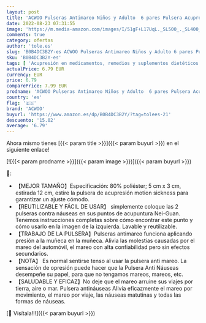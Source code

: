 ```yaml
---
layout: post
title: 'ACWOO Pulseras Antimareo Niños y Adulto  6 pares Pulsera Acupresion Anti Nauseas  Bandas para Enfermedad Marítima  Bandas Elásticas para Viajar en Barco/Coche/Avión y Embarazo  sin Efectos Secundarios'
date: 2022-08-23 07:31:55
image: 'https://m.media-amazon.com/images/I/51gF+L17UqL._SL500_._SL400_.jpg'
comments: true
category: ofertas
author: 'tole.es'
slug: 'B0B4DC3B2Y-es ACWOO Pulseras Antimareo Niños y Adulto 6 pares Pulsera...'
sku: 'B0B4DC3B2Y-es'
tags: [ 'Acupresión en medicamentos, remedios y suplementos dietéticos','Cuidado de la salud','Salud y cuidado personal','Terapias alternativas en medicamentos y remedios y suplementos dietéticos','acwoo','embarazo','🇪🇸', ]
actualPrice: 6.79 EUR
currency: EUR
price: 6.79
comparePrice: 7.99 EUR
prodname: 'ACWOO Pulseras Antimareo Niños y Adulto  6 pares Pulsera Acupresion Anti Nauseas  Bandas para Enfermedad Marítima  Bandas Elásticas para Viajar en Barco/Coche/Avión y Embarazo  sin Efectos Secundarios'
country: 'es'
flag: '🇪🇸'
brand: 'ACWOO'
buyurl: 'https://www.amazon.es/dp/B0B4DC3B2Y/?tag=tolees-21'
descuento: '15.02'
average: '6.79'
---
```


Ahora mismo tienes [{{< param title >}}]({{< param buyurl >}}) en el siguiente enlace!

[![{{< param prodname >}}]({{< param image >}})]({{< param buyurl >}})

🔎:

- 【MEJOR TAMAÑO】Especificación: 80% poliéster; 5 cm x 3 cm, estirada 12 cm, estire la pulsera de acupresión motion sickness para garantizar un ajuste cómodo.
- 【REUTILIZABLE Y FÁCIL DE USAR】 simplemente coloque las 2 pulseras contra náuseas en sus puntos de acupuntura Nei-Guan. Tenemos instrucciones completas sobre cómo encontrar este punto y cómo usarlo en la imagen de la izquierda. Lavable y reutilizable.
- 【TRABAJO DE LA PULSERA】Pulseras antimareo funciona aplicando presión a la muñeca en la muñeca. Alivia las molestias causadas por el mareo del automóvil, el mareo con alta confiabilidad pero sin efectos secundarios.
- 【NOTA】 Es normal sentirse tenso al usar la pulsera anti mareo. La sensación de opresión puede hacer que la Pulsera Anti Náuseas desempeñe su papel, para que no tengamos mareos, mareos, etc.
- 【SALUDABLE Y EFICAZ】No deje que el mareo arruine sus viajes por tierra, aire o mar. Pulsera antináuseas Alivia eficazmente el mareo por movimiento, el mareo por viaje, las náuseas matutinas y todas las formas de náuseas.

[🛒 Visítala!!!]({{< param buyurl >}})
